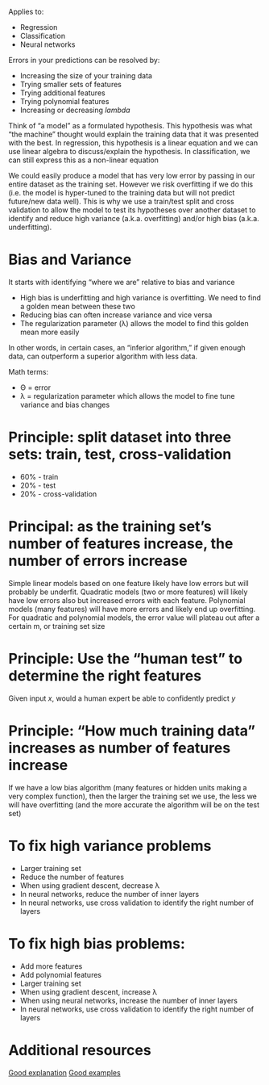 Applies to:
* Regression 
* Classification 
* Neural networks

Errors in your predictions can be resolved by:
* Increasing the size of your training data
* Trying smaller sets of features
* Trying additional features
* Trying polynomial features
* Increasing or decreasing *lambda*

Think of “a model” as a formulated hypothesis. This hypothesis was what “the machine” thought would explain the training data that it was presented with the best. In regression, this hypothesis is a linear equation and we can use linear algebra to discuss/explain the hypothesis. In classification, we can still express this as a non-linear equation 

We could easily produce a model that has very low error by passing in our entire dataset as the training set. However we risk overfitting if we do this (i.e. the model is hyper-tuned to the training data but will not predict future/new data well). This is why we use a train/test split and cross validation to allow the model to test its hypotheses over another dataset to identify and reduce high variance (a.k.a. overfitting) and/or high bias (a.k.a. underfitting).

# Bias and Variance
It starts with identifying “where we are” relative to bias and variance 
* High bias is underfitting and high variance is overfitting. We need to find a golden mean between these two
* Reducing bias can often increase variance and vice versa
* The regularization parameter (λ) allows the model to find this golden mean more easily 

In other words, in certain cases, an “inferior algorithm,” if given enough data, can outperform a superior algorithm with less data.

Math terms:
* Θ = error
* λ = regularization parameter which allows the model to fine tune variance and bias changes 

# Principle: split dataset into three sets: train, test, cross-validation
* 60% - train
* 20% - test
* 20% - cross-validation

# Principal: as the training set’s number of features increase, the number of errors increase
Simple linear models based on one feature likely have low errors but will probably be underfit. Quadratic models (two or more features) will likely have low errors also but increased errors with each feature. Polynomial models (many features) will have more errors and likely end up overfitting. For quadratic and polynomial models, the error value will plateau out after a certain m, or training set size

# Principle: Use the “human test” to determine the right features
Given input *x*, would a human expert be able to confidently predict *y*

# Principle: “How much training data” increases as number of features increase
If we have a low bias algorithm (many features or hidden units making a very complex function), then the larger the training set we use, the less we will have overfitting (and the more accurate the algorithm will be on the test set)

# To fix high variance problems
* Larger training set
* Reduce the number of features
* When using gradient descent, decrease λ 
* In neural networks, reduce the number of inner layers
* In neural networks, use cross validation to identify the right number of layers

# To fix high bias problems:
* Add more features
* Add polynomial features
* Larger training set
* When using gradient descent, increase λ
* When using neural networks, increase the number of inner layers
* In neural networks, use cross validation to identify the right number of layers

# Additional resources
[Good explanation](https://rstudio-pubs-static.s3.amazonaws.com/445029_4db337010d6c4af48c545bb64e01a4f1.html)
[Good examples](http://wavedatalab.github.io/machinelearningwithr/post4.html)